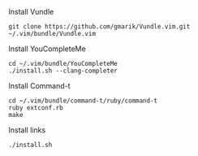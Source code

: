 Install Vundle

	git clone https://github.com/gmarik/Vundle.vim.git ~/.vim/bundle/Vundle.vim	

Install YouCompleteMe

	cd ~/.vim/bundle/YouCompleteMe
	./install.sh --clang-completer

Install Command-t

    cd ~/.vim/bundle/command-t/ruby/command-t
    ruby extconf.rb
    make

Install links

	./install.sh
